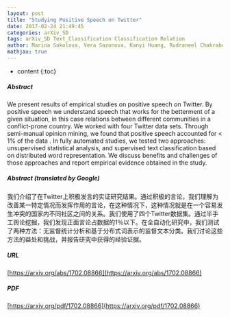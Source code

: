 ```yaml
---
layout: post
title: "Studying Positive Speech on Twitter"
date: 2017-02-24 21:49:45
categories: arXiv_SD
tags: arXiv_SD Text_Classification Classification Relation
author: Marina Sokolova, Vera Sazonova, Kanyi Huang, Rudraneel Chakraboty, Stan Matwin
mathjax: true
---
```


* content
{:toc}

##### Abstract
We present results of empirical studies on positive speech on Twitter. By positive speech we understand speech that works for the betterment of a given situation, in this case relations between different communities in a conflict-prone country. We worked with four Twitter data sets. Through semi-manual opinion mining, we found that positive speech accounted for < 1% of the data . In fully automated studies, we tested two approaches: unsupervised statistical analysis, and supervised text classification based on distributed word representation. We discuss benefits and challenges of those approaches and report empirical evidence obtained in the study.

##### Abstract (translated by Google)
我们介绍了在Twitter上积极发言的实证研究结果。通过积极的言论，我们理解为改善某一特定情况而发挥作用的言论，在这种情况下，这种情况就是在一个容易发生冲突的国家内不同社区之间的关系。我们使用了四个Twitter数据集。通过半手工舆论挖掘，我们发现正面言论占数据的1％以下。在全自动化研究中，我们测试了两种方法：无监督统计分析和基于分布式词表示的监督文本分类。我们讨论这些方法的益处和挑战，并报告研究中获得的经验证据。

##### URL
[https://arxiv.org/abs/1702.08866](https://arxiv.org/abs/1702.08866)

##### PDF
[https://arxiv.org/pdf/1702.08866](https://arxiv.org/pdf/1702.08866)

